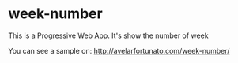 # week-number
This is a Progressive Web App. It's show the number of week  

You can see a sample on: http://avelarfortunato.com/week-number/ 
